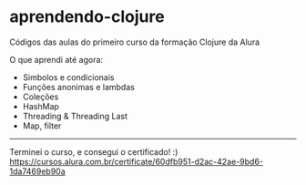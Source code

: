 # aprendendo-clojure

Códigos das aulas do primeiro curso da formação Clojure da Alura

O que aprendi até agora:

* Simbolos e condicionais
* Funções anonimas e lambdas
* Coleções
* HashMap
* Threading & Threading Last
* Map, filter

---

Terminei o curso, e consegui o certificado! :)
https://cursos.alura.com.br/certificate/60dfb951-d2ac-42ae-9bd6-1da7469eb90a
